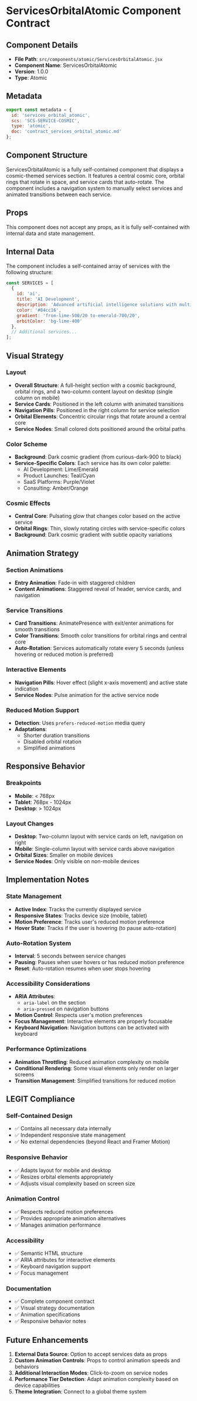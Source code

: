 # ServicesOrbitalAtomic Component Contract

## Component Details
- **File Path**: `src/components/atomic/ServicesOrbitalAtomic.jsx`
- **Component Name**: ServicesOrbitalAtomic
- **Version**: 1.0.0
- **Type**: Atomic

## Metadata
```js
export const metadata = {
  id: 'services_orbital_atomic',
  scs: 'SCS-SERVICE-COSMIC',
  type: 'atomic',
  doc: 'contract_services_orbital_atomic.md'
};
```

## Component Structure
ServicesOrbitalAtomic is a fully self-contained component that displays a cosmic-themed services section. It features a central cosmic core, orbital rings that rotate in space, and service cards that auto-rotate. The component includes a navigation system to manually select services and animated transitions between each service.

## Props
This component does not accept any props, as it is fully self-contained with internal data and state management.

## Internal Data
The component includes a self-contained array of services with the following structure:
```js
const SERVICES = [
  {
    id: 'ai',
    title: 'AI Development',
    description: 'Advanced artificial intelligence solutions with multi-agent systems, LLMs, and knowledge graph integration.',
    color: '#84cc16',
    gradient: 'from-lime-500/20 to-emerald-700/20',
    orbitColor: 'bg-lime-400'
  },
  // Additional services...
];
```

## Visual Strategy

### Layout
- **Overall Structure**: A full-height section with a cosmic background, orbital rings, and a two-column content layout on desktop (single column on mobile)
- **Service Cards**: Positioned in the left column with animated transitions
- **Navigation Pills**: Positioned in the right column for service selection
- **Orbital Elements**: Concentric circular rings that rotate around a central core
- **Service Nodes**: Small colored dots positioned around the orbital paths

### Color Scheme
- **Background**: Dark cosmic gradient (from curious-dark-900 to black)
- **Service-Specific Colors**: Each service has its own color palette:
  - AI Development: Lime/Emerald
  - Product Launches: Teal/Cyan
  - SaaS Platforms: Purple/Violet
  - Consulting: Amber/Orange

### Cosmic Effects
- **Central Core**: Pulsating glow that changes color based on the active service
- **Orbital Rings**: Thin, slowly rotating circles with service-specific colors
- **Background**: Dark cosmic gradient with subtle opacity variations

## Animation Strategy

### Section Animations
- **Entry Animation**: Fade-in with staggered children
- **Content Animations**: Staggered reveal of header, service cards, and navigation

### Service Transitions
- **Card Transitions**: AnimatePresence with exit/enter animations for smooth transitions
- **Color Transitions**: Smooth color transitions for orbital rings and central core
- **Auto-Rotation**: Services automatically rotate every 5 seconds (unless hovering or reduced motion is preferred)

### Interactive Elements
- **Navigation Pills**: Hover effect (slight x-axis movement) and active state indication
- **Service Nodes**: Pulse animation for the active service node

### Reduced Motion Support
- **Detection**: Uses `prefers-reduced-motion` media query
- **Adaptations**: 
  - Shorter duration transitions
  - Disabled orbital rotation
  - Simplified animations

## Responsive Behavior

### Breakpoints
- **Mobile**: < 768px
- **Tablet**: 768px - 1024px
- **Desktop**: > 1024px

### Layout Changes
- **Desktop**: Two-column layout with service cards on left, navigation on right
- **Mobile**: Single-column layout with service cards above navigation
- **Orbital Sizes**: Smaller on mobile devices
- **Service Nodes**: Only visible on non-mobile devices

## Implementation Notes

### State Management
- **Active Index**: Tracks the currently displayed service
- **Responsive States**: Tracks device size (mobile, tablet)
- **Motion Preference**: Tracks user's reduced motion preference
- **Hover State**: Tracks if the user is hovering (to pause auto-rotation)

### Auto-Rotation System
- **Interval**: 5 seconds between service changes
- **Pausing**: Pauses when user hovers or has reduced motion preference
- **Reset**: Auto-rotation resumes when user stops hovering

### Accessibility Considerations
- **ARIA Attributes**: 
  - `aria-label` on the section
  - `aria-pressed` on navigation buttons
- **Motion Control**: Respects user's motion preferences
- **Focus Management**: Interactive elements are properly focusable
- **Keyboard Navigation**: Navigation buttons can be activated with keyboard

### Performance Optimizations
- **Animation Throttling**: Reduced animation complexity on mobile
- **Conditional Rendering**: Some visual elements only render on larger screens
- **Transition Management**: Simplified transitions for reduced motion

## LEGIT Compliance

### Self-Contained Design
- ✅ Contains all necessary data internally
- ✅ Independent responsive state management
- ✅ No external dependencies (beyond React and Framer Motion)

### Responsive Behavior
- ✅ Adapts layout for mobile and desktop
- ✅ Resizes orbital elements appropriately
- ✅ Adjusts visual complexity based on screen size

### Animation Control
- ✅ Respects reduced motion preferences
- ✅ Provides appropriate animation alternatives
- ✅ Manages animation performance

### Accessibility
- ✅ Semantic HTML structure
- ✅ ARIA attributes for interactive elements
- ✅ Keyboard navigation support
- ✅ Focus management

### Documentation
- ✅ Complete component contract
- ✅ Visual strategy documentation
- ✅ Animation specifications
- ✅ Responsive behavior notes

## Future Enhancements
1. **External Data Source**: Option to accept services data as props
2. **Custom Animation Controls**: Props to control animation speeds and behaviors
3. **Additional Interaction Modes**: Click-to-zoom on service nodes
4. **Performance Tier Detection**: Adapt animation complexity based on device capabilities
5. **Theme Integration**: Connect to a global theme system 